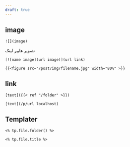 ```yaml
---
draft: true
---
```


## image

```
![](image)
```

تصویر هایپر لینک
```
[![name image](url image)](url link)
```


```
{{<figure src="/post/img/filename.jpg" width="80%" >}}
```



## link

```
[text]({{< ref "/folder" >}})
```


```
[text](/p/url localhost)
```


## Templater

```
<% tp.file.folder() %>
```

```
<% tp.file.title %>
```

